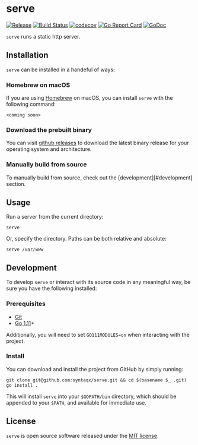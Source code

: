 # serve

[homebrew]: https://brew.sh/
[git]:      https://git-scm.com/
[golang]:   https://golang.org/
[releases]: https://github.com/syntaqx/serve/releases

[![Release](https://img.shields.io/github/release/syntaqx/serve.svg)][releases]
[![Build Status](https://travis-ci.org/syntaqx/serve.svg?branch=master)](https://travis-ci.org/syntaqx/serve)
[![codecov](https://codecov.io/gh/syntaqx/serve/branch/master/graph/badge.svg)](https://codecov.io/gh/syntaqx/serve)
[![Go Report Card](https://goreportcard.com/badge/github.com/syntaqx/protokit)](https://goreportcard.com/report/github.com/syntaqx/protokit)
[![GoDoc](https://godoc.org/github.com/syntaqx/serve?status.svg)](https://godoc.org/github.com/syntaqx/serve)

`serve` runs a static http server.

## Installation

`serve` can be installed in a handeful of ways:

### Homebrew on macOS

If you are using [Homebrew][] on macOS, you can install `serve` with the
following command:

```
<coming soon>
```

### Download the prebuilt binary

You can visit [github releases][releases] to download the latest binary release
for your operating system and architecture.

### Manually build from source

To manually build from source, check out the [development][#development]
section.

## Usage

Run a server from the current directory:

```
serve
```

Or, specify the directory. Paths can be both relative and absolute:

```
serve /var/www
```

## Development

To develop `serve` or interact with its source code in any meaningful way, be
sure you have the following installed:

### Prerequisites

- [Git][git]
- [Go 1.11][golang]+

Additionally, you will need to set `GO111MODULES=on` when interacting with the
project.

### Install

You can download and install the project from GitHub by simply running:

```
git clone git@github.com:syntaqx/serve.git && cd $(basename $_ .git)
go install .
```

This will install `serve` into your `$GOPATH/bin` directory, which should be
appended to your `$PATH`, and available for immediate use.

## License

[MIT]: https://opensource.org/licenses/MIT

`serve` is open source software released under the [MIT license][MIT].
